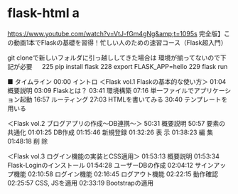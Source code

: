 # flask-html a
https://www.youtube.com/watch?v=VtJ-fGm4gNg&amp;t=1095s
完全版】この動画1本でFlaskの基礎を習得！忙しい人のための速習コース（Flask超入門）

git cloneで新しいフォルダに引っ越ししてきた場合は
環境が揃ってないので下記が必要
　
  225  pip install flask
  228  export FLASK_APP=hello
  229  flask run


  ■ タイムライン
00:00 イントロ
＜Flask vol.1 Flaskの基本的な使い方＞
01:04 概要説明
03:09 Flaskとは？
03:41 環境構築
07:16 単一ファイルでアプリケーション起動
16:57 ルーティング
27:03 HTMLを書いてみる
30:40 テンプレートを用いる

＜Flask vol.2 ブログアプリの作成〜DB連携〜＞
50:31 概要説明
50:57 要素の共通化
01:01:25 DB作成
01:15:46 新規登録
01:32:26 表 示
01:38:23 編 集
01:48:18 削 除

＜Flask vol.3 ログイン機能の実装とCSS適用＞
01:53:13 概要説明
01:53:34 Flask-Loginのインストール
01:54:28 ユーザーDBの作成
02:04:12 サインアップ機能
02:10:58 ログイン機能
02:16:45 ログアウト機能
02:22:15 動作確認
02:25:57 CSS, JSを適用
02:33:19 Bootstrapの適用
